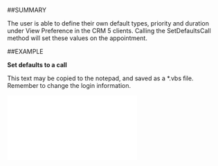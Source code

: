 

##SUMMARY


The user is able to define their own default types, priority and duration under View Preference in the CRM 5 clients. Calling the SetDefaultsCall method will set these values on the appointment.



##EXAMPLE

**Set defaults to a call**

This text may be copied to the notepad, and saved as a *.vbs file. Remember to change the login information.

![](../../Examples/vbs/SOAppointment.SetDefaultsCall.vbs.txt)





